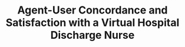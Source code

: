 ---
name: "Agent User Concordance And Satisfaction With A"
title: "Agent-User Concordance and Satisfaction with a Virtual Hospital Discharge Nurse"
project: "A RCT to Reduce Cardiopulmonary Re-hospitalizations"
event: "Intelligent Virtual Agents conference (IVA)"
authors:
- name: "Zhou, S."
- name: "Bickmore, T."
- name: "Jack, B."
year: 2014
resources:
- name: "red iva14"
  src: "red.iva14.pdf"
external_url: null
draft: false 
headless: true
---
